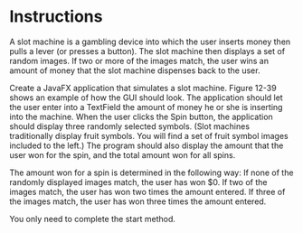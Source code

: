 # Instructions  

A slot machine is a gambling device into which the user inserts money then pulls a lever (or presses a button). The slot machine then displays a set of random images. If two or more of the images match, the user wins an amount of money that the slot machine dispenses back to the user.

Create a JavaFX application that simulates a slot machine. Figure 12-39 shows an example of how the GUI should look. The application should let the user enter into a TextField the amount of money he or she is inserting into the machine. When the user clicks the Spin button, the application should display three randomly selected symbols. (Slot machines traditionally display fruit symbols. You will find a set of fruit symbol images included to the left.) The program should also display the amount that the user won for the spin, and the total amount won for all spins.


The amount won for a spin is determined in the following way:
If none of the randomly displayed images match, the user has won $0.
If two of the images match, the user has won two times the amount entered.
If three of the images match, the user has won three times the amount entered.

You only need to complete the start method.